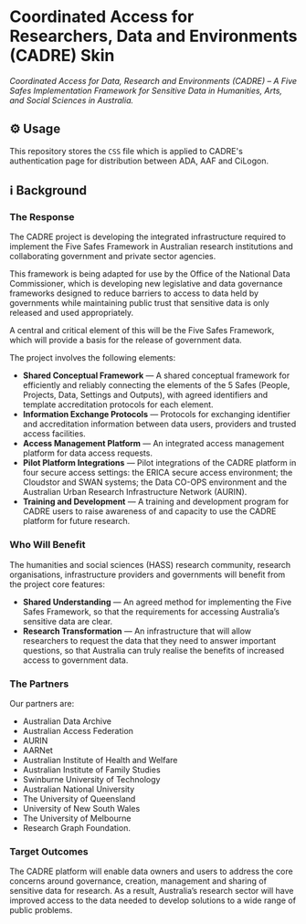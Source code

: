 # Coordinated Access for Researchers, Data and Environments (CADRE) Skin

_Coordinated Access for Data, Research and Environments (CADRE) – A Five Safes Implementation Framework for Sensitive Data in Humanities, Arts, and Social Sciences in Australia._

## ⚙️ Usage

This repository stores the `CSS` file which is applied to CADRE's authentication page for distribution between ADA, AAF and CiLogon.

## ℹ️ Background

### The Response
The CADRE project is developing the integrated infrastructure required to implement the Five Safes Framework in Australian research institutions and collaborating government and private sector agencies. 

This framework is being adapted for use by the Office of the National Data Commissioner, which is developing new legislative and data governance frameworks designed to reduce barriers to access to data held by governments while maintaining public trust that sensitive data is only released and used appropriately. 

A central and critical element of this will be the Five Safes Framework, which will provide a basis for the release of government data. 

The project involves the following elements:

- __Shared Conceptual Framework__ — A shared conceptual framework for efficiently and reliably connecting the elements of the 5 Safes (People, Projects, Data, Settings and Outputs), with agreed identifiers and template accreditation protocols for each element.
- __Information Exchange Protocols__ — Protocols for exchanging identifier and accreditation information between data users, providers and trusted access facilities.
- __Access Management Platform__ — An integrated access management platform for data access requests.
- __Pilot Platform Integrations__ — Pilot integrations of the CADRE platform in four secure access settings: the ERICA secure access environment; the Cloudstor and SWAN systems; the Data CO-OPS environment and the Australian Urban Research Infrastructure Network (AURIN).
- __Training and Development__ — A training and development program for CADRE users to raise awareness of and capacity to use the CADRE platform for future research.

### Who Will Benefit

The humanities and social sciences (HASS) research community, research organisations, infrastructure providers and governments will benefit from the project core features:

- __Shared Understanding__ — An agreed method for implementing the Five Safes Framework, so that the requirements for accessing Australia’s sensitive data are clear.
- __Research Transformation__ — An infrastructure that will allow researchers to request the data that they need to answer important questions, so that Australia can truly realise the benefits of increased access to government data.

### The Partners

Our partners are:

- Australian Data Archive
- Australian Access Federation
- AURIN
- AARNet
- Australian Institute of Health and Welfare 
- Australian Institute of Family Studies 
- Swinburne University of Technology
- Australian National University
- The University of Queensland
- University of New South Wales
- The University of Melbourne
- Research Graph Foundation.

### Target Outcomes

The CADRE platform will enable data owners and users to address the core concerns around governance, creation, management and sharing of sensitive data for research. As a result, Australia’s research sector will have improved access to the data needed to develop solutions to a wide range of public problems.